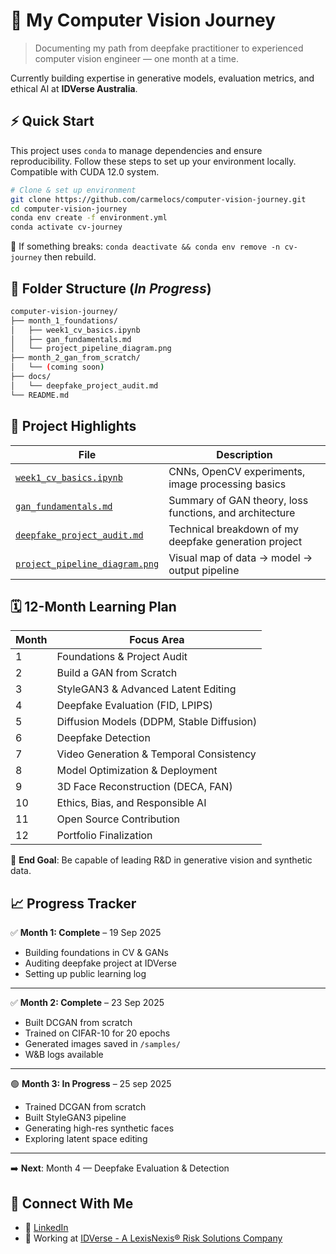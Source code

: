 # 🚀 My Computer Vision Journey

> Documenting my path from deepfake practitioner to experienced computer vision engineer — one month at a time.

Currently building expertise in generative models, evaluation metrics, and ethical AI at **IDVerse Australia**.

## ⚡ Quick Start

This project uses `conda` to manage dependencies and ensure reproducibility. Follow these steps to set up your environment locally. Compatible with CUDA 12.0 system.

```bash
# Clone & set up environment
git clone https://github.com/carmelocs/computer-vision-journey.git
cd computer-vision-journey
conda env create -f environment.yml
conda activate cv-journey
```

🐞 If something breaks: `conda deactivate && conda env remove -n cv-journey` then rebuild.

## 📂 Folder Structure (*In Progress*)

```bash
computer-vision-journey/
├── month_1_foundations/
│   ├── week1_cv_basics.ipynb
│   ├── gan_fundamentals.md
│   └── project_pipeline_diagram.png
├── month_2_gan_from_scratch/
│   └── (coming soon)
├── docs/
│   └── deepfake_project_audit.md
└── README.md
```

## 📂 Project Highlights

| File | Description |
|------|-------------|
| [`week1_cv_basics.ipynb`](./month_1_foundations/week1_cv_basics.ipynb) | CNNs, OpenCV experiments, image processing basics |
| [`gan_fundamentals.md`](./month_1_foundations/gan_fundamentals.md) | Summary of GAN theory, loss functions, and architecture |
| [`deepfake_project_audit.md`](./docs/deepfake_project_audit.md) | Technical breakdown of my deepfake generation project |
| [`project_pipeline_diagram.png`](./month_1_foundations/project_pipeline_diagram.png) | Visual map of data → model → output pipeline |

## 🗓️ 12-Month Learning Plan

| Month | Focus Area |
|------|------------|
| 1 | Foundations & Project Audit |
| 2 | Build a GAN from Scratch |
| 3 | StyleGAN3 & Advanced Latent Editing |
| 4 | Deepfake Evaluation (FID, LPIPS) |
| 5 | Diffusion Models (DDPM, Stable Diffusion) |
| 6 | Deepfake Detection |
| 7 | Video Generation & Temporal Consistency |
| 8 | Model Optimization & Deployment |
| 9 | 3D Face Reconstruction (DECA, FAN) |
| 10 | Ethics, Bias, and Responsible AI |
| 11 | Open Source Contribution |
| 12 | Portfolio Finalization |

🎯 **End Goal**: Be capable of leading R&D in generative vision and synthetic data.

## 📈 Progress Tracker

✅ **Month 1: Complete** – 19 Sep 2025

- Building foundations in CV & GANs  
- Auditing deepfake project at IDVerse  
- Setting up public learning log

---

✅ **Month 2: Complete** – 23 Sep 2025  

- Built DCGAN from scratch
- Trained on CIFAR-10 for 20 epochs
- Generated images saved in `/samples/`
- W&B logs available

---

🟢 **Month 3: In Progress** – 25 sep 2025  

- Trained DCGAN from scratch
- Built StyleGAN3 pipeline
- Generating high-res synthetic faces
- Exploring latent space editing

---

➡️ **Next**: Month 4 — Deepfake Evaluation & Detection

## 🔗 Connect With Me

- 💼 [LinkedIn](https://www.linkedin.com/in/shawn-cheng-a41647105/)
- 🏢 Working at [IDVerse - A LexisNexis® Risk Solutions Company](https://risk.lexisnexis.com/global/en/products/idverse)
